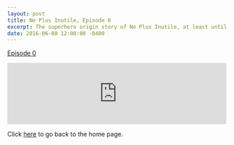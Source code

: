 ```yaml
---
layout: post
title: Ne Plus Inutile, Episode 0
excerpt: The superhero origin story of Ne Plus Inutile, at least until "Crisis on Infinite Storage".
date: 2016-06-08 12:00:00 -0400
---
```


[Episode 0](https://archive.org/details/npi-000)

<iframe src="https://archive.org/embed/npi-000" width="500" height="140" frameborder="0" webkitallowfullscreen="true" mozallowfullscreen="true" allowfullscreen></iframe>


Click [here](http://goltz20707.mmert.org/) to go back to the home page.

